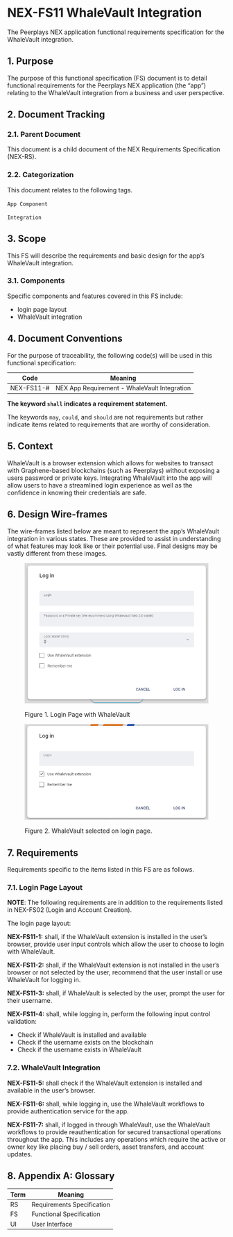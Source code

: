 # NEX-FS11 WhaleVault Integration

The Peerplays NEX application functional requirements specification for the WhaleVault integration.

## 1. Purpose

The purpose of this functional specification (FS) document is to detail functional requirements for the Peerplays NEX application (the “app”) relating to the WhaleVault integration from a business and user perspective.

## 2. Document Tracking

### 2.1. Parent Document

This document is a child document of the NEX Requirements Specification (NEX-RS).

### 2.2. Categorization

This document relates to the following tags.

`App Component`

`Integration`

## 3. Scope

This FS will describe the requirements and basic design for the app’s WhaleVault integration.

### 3.1. Components

Specific components and features covered in this FS include:

* login page layout
* WhaleVault integration

## 4. Document Conventions

For the purpose of traceability, the following code(s) will be used in this functional specification:

| Code       | Meaning                                      |
| ---------- | -------------------------------------------- |
| NEX-FS11-# | NEX App Requirement - WhaleVault Integration |

**The keyword `shall` indicates a requirement statement.**

The keywords `may`, `could`, and `should` are not requirements but rather indicate items related to requirements that are worthy of consideration.

## 5. Context

WhaleVault is a browser extension which allows for websites to transact with Graphene-based blockchains (such as Peerplays) without exposing a users password or private keys. Integrating WhaleVault into the app will allow users to have a streamlined login experience as well as the confidence in knowing their credentials are safe.

## 6. Design Wire-frames

The wire-frames listed below are meant to represent the app’s WhaleVault integration in various states. These are provided to assist in understanding of what features may look like or their potential use. Final designs may be vastly different from these images.

<figure><img src="../../../../.gitbook/assets/WhaleVault1.png" alt=""><figcaption><p>Figure 1. Login Page with WhaleVault</p></figcaption></figure>

<figure><img src="../../../../.gitbook/assets/WhaleVault2.png" alt=""><figcaption><p>Figure 2. WhaleVault selected on login page.</p></figcaption></figure>

## 7. Requirements

Requirements specific to the items listed in this FS are as follows.

### 7.1. Login Page Layout

**NOTE**: The following requirements are in addition to the requirements listed in NEX-FS02 (Login and Account Creation).

The login page layout:

**NEX-FS11-1:** shall, if the WhaleVault extension is installed in the user’s browser, provide user input controls which allow the user to choose to login with WhaleVault.

**NEX-FS11-2:** shall, if the WhaleVault extension is not installed in the user’s browser or not selected by the user, recommend that the user install or use WhaleVault for logging in.

**NEX-FS11-3:** shall, if WhaleVault is selected by the user, prompt the user for their username.

**NEX-FS11-4:** shall, while logging in, perform the following input control validation:

* Check if WhaleVault is installed and available
* Check if the username exists on the blockchain
* Check if the username exists in WhaleVault

### 7.2. WhaleVault Integration

**NEX-FS11-5:** shall check if the WhaleVault extension is installed and available in the user’s browser.

**NEX-FS11-6:** shall, while logging in, use the WhaleVault workflows to provide authentication service for the app.

**NEX-FS11-7:** shall, if logged in through WhaleVault, use the WhaleVault workflows to provide reauthentication for secured transactional operations throughout the app. This includes any operations which require the active or owner key like placing buy / sell orders, asset transfers, and account updates.

## 8. Appendix A: Glossary

| Term | Meaning                    |
| ---- | -------------------------- |
| RS   | Requirements Specification |
| FS   | Functional Specification   |
| UI   | User Interface             |
